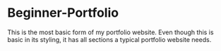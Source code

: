 # Beginner-Portfolio
This is the most basic form of my portfolio website. 
Even though this is basic in its styling, it has all sections a typical portfolio website needs.
